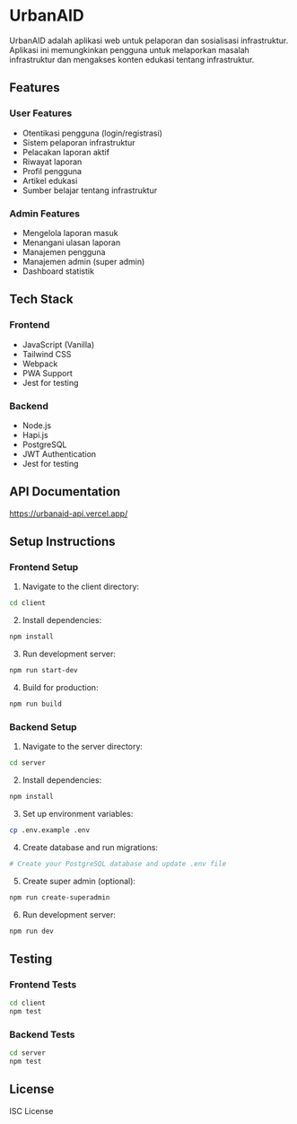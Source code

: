# UrbanAID

UrbanAID adalah aplikasi web untuk pelaporan dan sosialisasi infrastruktur. Aplikasi ini memungkinkan pengguna untuk melaporkan masalah infrastruktur dan mengakses konten edukasi tentang infrastruktur.

## Features

### User Features
- Otentikasi pengguna (login/registrasi)
- Sistem pelaporan infrastruktur
- Pelacakan laporan aktif
- Riwayat laporan
- Profil pengguna
- Artikel edukasi
- Sumber belajar tentang infrastruktur

### Admin Features
- Mengelola laporan masuk
- Menangani ulasan laporan
- Manajemen pengguna
- Manajemen admin (super admin)
- Dashboard statistik

## Tech Stack

### Frontend
- JavaScript (Vanilla)
- Tailwind CSS
- Webpack
- PWA Support
- Jest for testing

### Backend
- Node.js
- Hapi.js
- PostgreSQL
- JWT Authentication
- Jest for testing

## API Documentation
https://urbanaid-api.vercel.app/

## Setup Instructions

### Frontend Setup
1. Navigate to the client directory:
```bash
cd client
```

2. Install dependencies:
```bash
npm install
```

3. Run development server:
```bash
npm run start-dev
```

4. Build for production:
```bash
npm run build
```

### Backend Setup
1. Navigate to the server directory:
```bash
cd server
```

2. Install dependencies:
```bash
npm install
```

3. Set up environment variables:
```bash
cp .env.example .env
```

4. Create database and run migrations:
```bash
# Create your PostgreSQL database and update .env file
```

5. Create super admin (optional):
```bash
npm run create-superadmin
```

6. Run development server:
```bash
npm run dev
```

## Testing

### Frontend Tests
```bash
cd client
npm test
```

### Backend Tests
```bash
cd server
npm test
```

## License

ISC License

